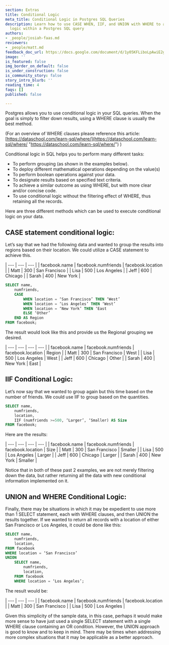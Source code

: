 ```yaml
---
section: Extras
title: Conditional Logic
meta_title: Conditional Logic in Postgres SQL Queries
description: Learn how to use CASE WHEN, IIF, and UNION with WHERE to apply conditional
  logic within a Postgres SQL query
authors:
- _people/josiah-faas.md
reviewers:
- _people/matt.md
feedback_doc_url: https://docs.google.com/document/d/1y05KFLiboLpAwiE2g0RdVNwr7rFxVpdytw1wMtSU7bY/edit?usp=sharing
image: ''
is_featured: false
img_border_on_default: false
is_under_construction: false
is_community_story: false
story_intro_blurb: ''
reading_time: 4
faqs: []
published: false

---
```

Postgres allows you to use conditional logic in your SQL queries. When the goal is simply to filter down results, using a WHERE clause is usually the best method.

(For an overview of WHERE clauses please reference this article: [https://dataschool.com/learn-sql/where/](https://dataschool.com/learn-sql/where/ "https://dataschool.com/learn-sql/where/") )

Conditional logic in SQL helps you to perform many different tasks:

* To perform grouping (as shown in the examples below).
* To deploy different mathematical operations depending on the value(s)
* To perform boolean operations against your data.
* To designate results based on specified text criteria.
* To achieve a similar outcome as using WHERE, but with more clear and/or concise code.
* To use conditional logic without the filtering effect of WHERE, thus retaining all the records.

Here are three different methods which can be used to execute conditional logic on your data.

## **CASE statement conditional logic:**

Let’s say that we had the following data and wanted to group the results into regions based on their location. We could utilize a CASE statement to achieve this.

| --- | --- | --- |
| facebook.name | facebook.numfriends | facebook.location |
| Matt | 300 | San Francisco |
| Lisa | 500 | Los Angeles |
| Jeff | 600 | Chicago |
| Sarah | 400 | New York |

```sql
SELECT name,
	numfriends,
	CASE
		WHEN location = ‘San Francisco’ THEN ‘West’
		WHEN location = ‘Los Angeles’ THEN ‘West’
		WHEN location = ‘New York’ THEN ‘East
		ELSE ‘Other’
	END AS Region
FROM facebook;
```

The result would look like this and provide us the Regional grouping we desired.

| --- | --- | --- | --- |
| facebook.name | facebook.numfriends | facebook.location | Region |
| Matt | 300 | San Francisco | West |
| Lisa | 500 | Los Angeles | West |
| Jeff | 600 | Chicago | Other |
| Sarah | 400 | New York | East |

## **IIF Conditional Logic:**

Let’s now say that we wanted to group again but this time based on the number of friends. We could use IIF to group based on the quantities.

```sql
SELECT name,
	numfriends,
	location,
	IIF (numfriends >=500, ‘Larger’, ‘Smaller) AS Size
FROM facebook;
```

Here are the results:

| --- | --- | --- | --- |
| facebook.name | facebook.numfriends | facebook.location | Size |
| Matt | 300 | San Francisco | Smaller |
| Lisa | 500 | Los Angeles | Larger |
| Jeff | 600 | Chicago | Larger |
| Sarah | 400 | New York | Smaller |

Notice that in both of these past 2 examples, we are not merely filtering down the data, but rather returning all the data with new conditional information implemented on it.

## **UNION and WHERE Conditional Logic:**

Finally, there may be situations in which it may be expedient to use more than 1 SELECT statement, each with WHERE clauses, and then UNION the results together. If we wanted to return all records with a location of either San Francisco or Los Angeles, it could be done like this:

```sql
SELECT name,
	numfriends,
	location,
FROM facebook
WHERE location = ‘San Francisco’
UNION
	SELECT name,
		numfriends,
		location,
	FROM facebook
	WHERE location = ‘Los Angeles’;
```

The result would be:

| --- | --- | --- |
| facebook.name | facebook.numfriends | facebook.location |
| Matt | 300 | San Francisco |
| Lisa | 500 | Los Angeles |

Given this simplicity of the sample data, in this case, perhaps it would make more sense to have just used a single SELECT statement with a single WHERE clause containing an OR condition. However, the UNION approach is good to know and to keep in mind. There may be times when addressing more complex situations that it may be applicable as a better approach.